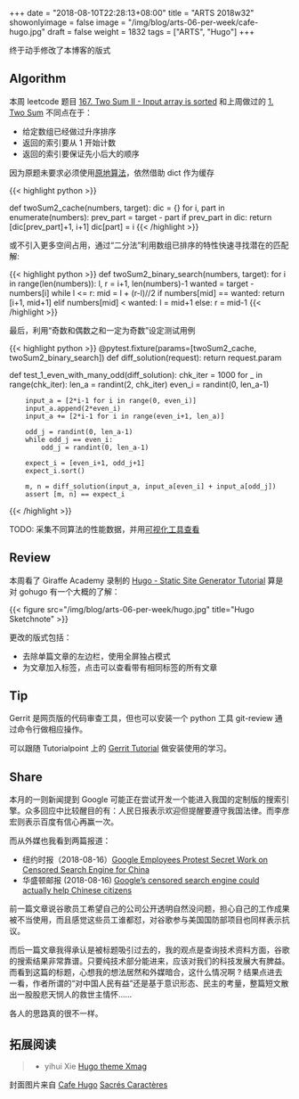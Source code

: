 +++
date = "2018-08-10T22:28:13+08:00"
title = "ARTS 2018w32"
showonlyimage = false
image = "/img/blog/arts-06-per-week/cafe-hugo.jpg"
draft = false
weight = 1832
tags = ["ARTS", "Hugo"]
+++

终于动手修改了本博客的版式
<!--more-->

## Algorithm

本周 leetcode 题目 [167. Two Sum II - Input array is sorted](https://leetcode.com/problems/two-sum-ii-input-array-is-sorted/description/) 和上周做过的 [1. Two Sum](https://leetcode.com/problems/two-sum/description/) 不同点在于：

- 给定数组已经做过升序排序
- 返回的索引要从 1 开始计数
- 返回的索引要保证先小后大的顺序

因为原题未要求必须使用[原地算法](https://en.wikipedia.org/wiki/In-place_algorithm)，依然借助 dict 作为缓存

{{< highlight python >}}

def twoSum2_cache(numbers, target):
    dic = {}
    for i, part in enumerate(numbers):
        prev_part = target - part
        if prev_part in dic:
            return [dic[prev_part]+1, i+1]
        dic[part] = i
{{< /highlight >}}

或不引入更多空间占用，通过“二分法”利用数组已排序的特性快速寻找潜在的匹配解:

{{< highlight python >}}
def twoSum2_binary_search(numbers, target):
    for i in range(len(numbers)):
        l, r = i+1, len(numbers)-1
        wanted = target - numbers[i]
        while l <= r:
            mid = l + (r-l)//2
            if numbers[mid] == wanted:
                return [i+1, mid+1]
            elif numbers[mid] < wanted:
                l = mid+1
            else:
                r = mid-1
{{< /highlight >}}

最后，利用“奇数和偶数之和一定为奇数”设定测试用例

{{< highlight python >}}
@pytest.fixture(params=[twoSum2_cache, twoSum2_binary_search])
def diff_solution(request):
    return request.param


def test_1_even_with_many_odd(diff_solution):
    chk_iter = 1000
    for _ in range(chk_iter):
        len_a = randint(2, chk_iter)
        even_i = randint(0, len_a-1)

        input_a = [2*i-1 for i in range(0, even_i)]
        input_a.append(2*even_i)
        input_a += [2*i-1 for i in range(even_i+1, len_a)]

        odd_j = randint(0, len_a-1)
        while odd_j == even_i:
            odd_j = randint(0, len_a-1)

        expect_i = [even_i+1, odd_j+1]
        expect_i.sort()

        m, n = diff_solution(input_a, input_a[even_i] + input_a[odd_j])
        assert [m, n] == expect_i
{{< /highlight >}}

TODO: 采集不同算法的性能数据，并用[可视化工具查看](https://rakyll.org/pprof-ui/)

## Review 

本周看了 Giraffe Academy 录制的 [Hugo - Static Site Generator Tutorial](https://www.youtube.com/playlist?list=PLLAZ4kZ9dFpOnyRlyS-liKL5ReHDcj4G3) 算是对 gohugo 有一个大概的了解：


{{< figure src="/img/blog/arts-06-per-week/hugo.jpg" title="Hugo Sketchnote" >}}

更改的版式包括：

- 去除单篇文章的左边栏，使用全屏独占模式
- 为文章加入标签，点击可以查看带有相同标签的所有文章

## Tip

Gerrit 是网页版的代码审查工具，但也可以安装一个 python 工具 git-review 通过命令行做相应操作。

可以跟随 Tutorialpoint 上的 [Gerrit Tutorial](https://www.tutorialspoint.com/gerrit/index.htm) 做安装使用的学习。

## Share

本月的一则新闻提到 Google 可能正在尝试开发一个能进入我国的定制版的搜索引擎。众多回应中比较醒目的有：人民日报表示欢迎但提醒要遵守我国法律。而李彦宏则表示百度有信心再赢一次。

而从外媒也我看到两篇报道：

- 纽约时报（2018-08-16）[Google Employees Protest Secret Work on Censored Search Engine for China](https://www.nytimes.com/2018/08/16/technology/google-employees-protest-search-censored-china.html)
- 华盛顿邮报 (2018-08-16) [Google’s censored search engine could actually help Chinese citizens](https://www.washingtonpost.com/opinions/dont-be-so-quick-to-write-off-googles-censored-search-engine-for-china/2018/08/16/208a518e-a09a-11e8-b562-1db4209bd992_story.html?noredirect=on&utm_term=.5a3962bcae70)

前一篇文章说谷歌员工希望自己的公司公开透明自然没问题，担心自己的工作成果被不当使用，而且感觉这些员工谁都怼，对谷歌参与美国国防部项目也同样表示抗议。

而后一篇文章我得承认是被标题吸引过去的，我的观点是查询技术资料方面，谷歌的搜索结果非常靠谱。只要纯技术部分能进来，应该对我们的科技发展大有脾益。而看到这篇的标题，心想我的想法居然和外媒暗合，这什么情况啊 ? 结果点进去一看，作者所谓的“对中国人民有益”还是基于意识形态、民主的考量，整篇短文散出一股股悲天悯人的救世主情怀……

各人的思路真的很不一样。

## 拓展阅读

> - yihui Xie [Hugo theme Xmag](https://github.com/yihui/hugo-xmag/)


封面图片来自 [Cafe Hugo](https://dribbble.com/shots/1755553-Cafe-Hugo) <a href="https://dribbble.com/SC_Letterpress"><i class="fa fa-dribbble" aria-hidden="true"></i> Sacrés Caractères</a>